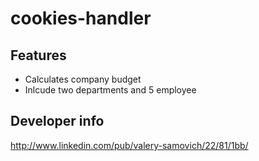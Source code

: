 cookies-handler
===============

Features
--------

 - Calculates company budget 
 - Inlcude two departments and 5 employee

Developer info
--------------
http://www.linkedin.com/pub/valery-samovich/22/81/1bb/

